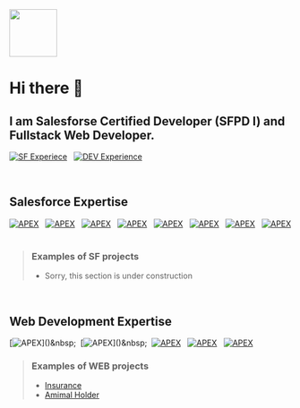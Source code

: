 <img height="85px" weight="85px" src="https://developer.salesforce.com/resources2/certification-site/images/Certifications-logo/Platform-Developer-I.png" />
  


# Hi there 👋

## I am Salesforse Certified Developer (SFPD I) and Fullstack Web Developer.
[![SF Experiece](https://img.shields.io/badge/Salesforce%20-2%20%20years-blue?style=for-the-badge&logo=appveyor)]()&nbsp;&nbsp;
[![DEV Experience](https://img.shields.io/badge/Web%20Development%20-%3E%2015%20years-green?style=for-the-badge&logo=appveyor)]()

<br/>

## Salesforce Expertise 
[![APEX](https://img.shields.io/badge/APEX%20%20%20-blue?style=for-the-badge&logo=salesforce)]()&nbsp;&nbsp;
[![APEX](https://img.shields.io/badge/LWC%20%20%20-blue?style=for-the-badge&logo=salesforce)]()&nbsp;&nbsp;
[![APEX](https://img.shields.io/badge/Aura%20%20%20-blue?style=for-the-badge&logo=salesforce)]()&nbsp;&nbsp;
[![APEX](https://img.shields.io/badge/VisualForce%20%20%20-blue?style=for-the-badge&logo=salesforce)]()&nbsp;&nbsp;
[![APEX](https://img.shields.io/badge/REST%20API%20%20%20-blue?style=for-the-badge&logo=salesforce)]()&nbsp;&nbsp;
[![APEX](https://img.shields.io/badge/Experience%20Cloud%20%20%20-blue?style=for-the-badge&logo=salesforce)]()&nbsp;&nbsp;
[![APEX](https://img.shields.io/badge/Sales%20Cloud%20%20%20-blue?style=for-the-badge&logo=salesforce)]()&nbsp;&nbsp;
[![APEX](https://img.shields.io/badge/Marketing%20Cloud%20%20%20-blue?style=for-the-badge&logo=salesforce)]()&nbsp;&nbsp;

> ### Examples of SF projects
> * Sorry, this section is under construction
<br/>

## Web Development Expertise
[![APEX](https://img.shields.io/badge/PHP%20-(Yii,%20Laravel,%20Phalcon)%20%20-green?style=for-the-badge&logo=php)]()&nbsp;&nbsp;
[![APEX](https://img.shields.io/badge/Javascript%20-(Jquery,%20React,%20Vue)%20%20-green?style=for-the-badge&logo=JavaScript)]()&nbsp;&nbsp;
[![APEX](https://img.shields.io/badge/MySQL%20%20%20-green?style=for-the-badge&logo=MYSQL)]()&nbsp;&nbsp;
[![APEX](https://img.shields.io/badge/HTML%20%20%20-green?style=for-the-badge&logo=HTML5)]()&nbsp;&nbsp;
[![APEX](https://img.shields.io/badge/CSS%20%20%20-green?style=for-the-badge&logo=CSS3)]()&nbsp;&nbsp;

> ### Examples of WEB projects
> * [Insurance](https://bitbucket.org/SnyMaster/insurance/src/master/)
> * [Amimal Holder](https://bitbucket.org/SnyMaster/holder/src/master/)
